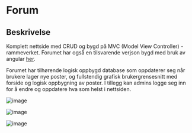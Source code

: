 # Forum

## Beskrivelse

Komplett nettside med CRUD og bygd på MVC (Model View Controller) - rammeverket. Forumet har også en tilsvarende verjson bygd med bruk av angular [her](https://github.com/PetterHalsne/ForumAngularVersion). 

Forumet har tilhørende logisk oppbygd database som oppdaterer seg når brukere lager nye poster, og fullstendig grafisk brukergrensesnitt med forside og logisk oppbygning av poster. I tillegg kan admins logge seg inn for å endre og oppdatere hva som helst i nettsiden.

![image](https://github.com/user-attachments/assets/11bdcbe5-a5e1-4be1-9c86-d60d7f17ce0d)

![image](https://github.com/user-attachments/assets/d4b9e440-a169-4408-b5c8-2b418d36b9f0)

![image](https://github.com/user-attachments/assets/ea14a3c4-ba78-4545-aaac-01d041e59d58)
